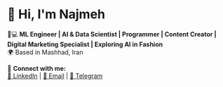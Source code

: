 # 👋 Hi, I'm Najmeh 
🧠💻 **ML Engineer | AI & Data Scientist | Programmer | Content Creator | Digital Marketing Specialist | Exploring AI in Fashion**   
🌍 Based in Mashhad, Iran  

🔗 **Connect with me:**  
 [💼 LinkedIn](https://www.linkedin.com/in/najmehkhani) | [📧 Email](mailto:najmehkhani.95@gmail.com) | [📱 Telegram](https://t.me/Najmehkhanii9)
